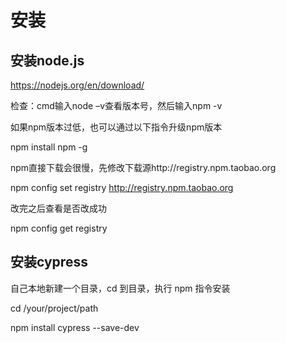 <!--
 * @Descripttion: 
 * @Author: zlj
 * @Date: 2020-06-11 13:33:23
 -->
# 安装

## 安装node.js

https://nodejs.org/en/download/

检查：cmd输入node –v查看版本号，然后输入npm -v

如果npm版本过低，也可以通过以下指令升级npm版本

npm install npm -g

npm直接下载会很慢，先修改下载源http://registry.npm.taobao.org

npm config set registry http://registry.npm.taobao.org

改完之后查看是否改成功

npm config get registry

## 安装cypress

自己本地新建一个目录，cd 到目录，执行 npm 指令安装

cd /your/project/path

npm install cypress --save-dev
